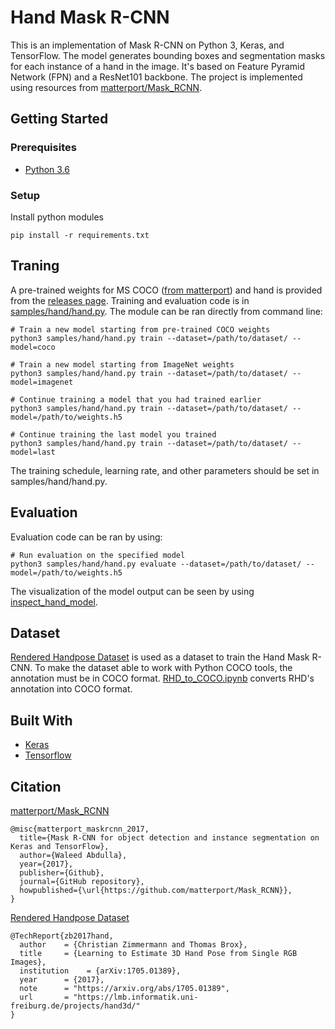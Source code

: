 # Hand Mask R-CNN

This is an implementation of Mask R-CNN on Python 3, Keras, and TensorFlow. The model generates bounding boxes and segmentation masks for each instance of a hand in the image. It's based on Feature Pyramid Network (FPN) and a ResNet101 backbone. The project is implemented using resources from [matterport/Mask_RCNN](https://github.com/matterport/Mask_RCNN).

## Getting Started

### Prerequisites

* [Python 3.6](https://www.python.org/downloads/)

### Setup

Install python modules

```
pip install -r requirements.txt
```

## Traning

A pre-trained weights for MS COCO ([from matterport](https://github.com/matterport/Mask_RCNN/releases)) and hand is provided from the [releases page](https://github.com/theerapatkitti/hand_mask_rcnn/releases). Training and evaluation code is in [samples/hand/hand.py](samples/hand/hand.py). The module can be ran directly from command line:

```
# Train a new model starting from pre-trained COCO weights
python3 samples/hand/hand.py train --dataset=/path/to/dataset/ --model=coco

# Train a new model starting from ImageNet weights
python3 samples/hand/hand.py train --dataset=/path/to/dataset/ --model=imagenet

# Continue training a model that you had trained earlier
python3 samples/hand/hand.py train --dataset=/path/to/dataset/ --model=/path/to/weights.h5

# Continue training the last model you trained
python3 samples/hand/hand.py train --dataset=/path/to/dataset/ --model=last
```

The training schedule, learning rate, and other parameters should be set in samples/hand/hand.py.

## Evaluation

Evaluation code can be ran by using:

```
# Run evaluation on the specified model
python3 samples/hand/hand.py evaluate --dataset=/path/to/dataset/ --model=/path/to/weights.h5
```

The visualization of the model output can be seen by using [inspect_hand_model](scripts/inspect_hand_model.ipynb).

## Dataset

[Rendered Handpose Dataset](https://lmb.informatik.uni-freiburg.de/resources/datasets/RenderedHandposeDataset.en.html) is used as a dataset to train the Hand Mask R-CNN. To make the dataset able to work with Python COCO tools, the annotation must be in COCO format. [RHD_to_COCO.ipynb](scripts/RHD_to_COCO.ipynb) converts RHD's annotation into COCO format.

## Built With

* [Keras](https://keras.io/)
* [Tensorflow](https://www.tensorflow.org/)

## Citation

[matterport/Mask_RCNN](https://github.com/matterport/Mask_RCNN)

```
@misc{matterport_maskrcnn_2017,
  title={Mask R-CNN for object detection and instance segmentation on Keras and TensorFlow},
  author={Waleed Abdulla},
  year={2017},
  publisher={Github},
  journal={GitHub repository},
  howpublished={\url{https://github.com/matterport/Mask_RCNN}},
}
```

[Rendered Handpose Dataset](https://lmb.informatik.uni-freiburg.de/resources/datasets/RenderedHandposeDataset.en.html)

```
@TechReport{zb2017hand,
  author    = {Christian Zimmermann and Thomas Brox},
  title     = {Learning to Estimate 3D Hand Pose from Single RGB Images},
  institution    = {arXiv:1705.01389},
  year      = {2017},
  note      = "https://arxiv.org/abs/1705.01389",
  url       = "https://lmb.informatik.uni-freiburg.de/projects/hand3d/"
}
```
